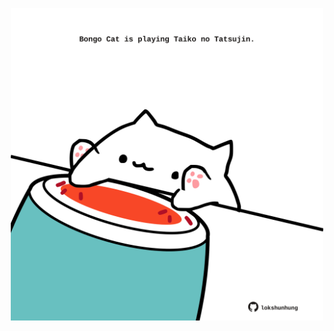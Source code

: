 <!-- built at 10/01/2024, 13:02:10 UTC -->
<p align="center">
  <img width="500" height="500" src="./ReadmeImage.svg">
</p>
